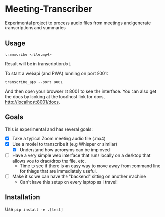 # Meeting-Transcriber

Experimental project to process audio files from meetings and generate transcriptions and summaries.

## Usage

`transcribe <file.mp4>`

Result will be in transcription.txt.

To start a webapi (and PWA) running on port 8001:

`transcribe_app --port 8001`

And then open your browser at 8001 to see the interface. You can also get the docs by looking at the localhost link for docs, <http://localhost:8001/docs>.

## Goals

This is experimental and has several goals:

* [x] Take a typical Zoom meeting audio file (.mp4)
* [x] Use a model to transcribe it (e.g Whisper or similar)
  * [x] Understand how acronyms can be improved
* [ ] Have a very simple web interface that runs locally on a desktop that allows you to drag/drop the file, etc.
  * Time to see if there is an easy way to move away from command line for things that are immediately useful.
* [ ] Make it so we can have the "backend" sitting on another machine
  * Can't have this setup on every laptop as I travel!

## Installation

Use `pip install -e .[test]`
